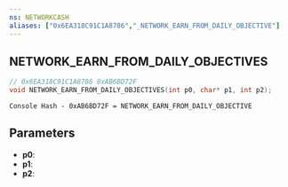 ```yaml
---
ns: NETWORKCASH
aliases: ["0x6EA318C91C1A8786","_NETWORK_EARN_FROM_DAILY_OBJECTIVE"]
---
```

## NETWORK_EARN_FROM_DAILY_OBJECTIVES

```c
// 0x6EA318C91C1A8786 0xAB6BD72F
void NETWORK_EARN_FROM_DAILY_OBJECTIVES(int p0, char* p1, int p2);
```

```
Console Hash - 0xAB6BD72F = NETWORK_EARN_FROM_DAILY_OBJECTIVE  
```

## Parameters
* **p0**:
* **p1**:
* **p2**:


